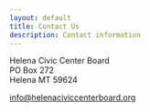 ```yaml
---
layout: default
title: Contact Us
description: Contact information
---
```


Helena Civic Center Board  
PO Box 272  
Helena MT 59624

<info@helenaciviccenterboard.org>

